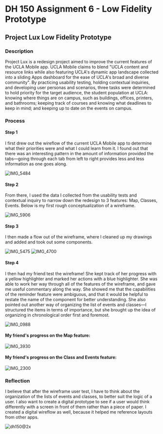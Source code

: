 # DH 150 Assignment 6 - Low Fidelity Prototype
## Project Lux Low Fidelity Prototype

### Description
Project Lux is a redesign project aimed to improve the current features of the UCLA Mobile app. UCLA Mobile claims to blend "UCLA content and resource links while also featuring UCLA's dynamic app landscape collected into a sliding Apps dashboard for the ease of UCLA's broad and diverse community". By practicing usability testing, holding contextual inquiries, and developing user personas and scenarios, three tasks were determined to hold priority for the target audience, the student population at UCLA: knowing where things are on campus, such as buildings, offices, printers, and bathrooms; keeping track of courses and knowing what deadlines to keep in mind; and keeping up to date on the events on campus. 

### Process
#### Step 1
I first drew out the wireflow of the current UCLA Mobile app to determine what their priorities were and what I could learn from it. I found out that there was an interesting pattern in the amount of information provided the tabs—going through each tab from left to right provides less and less information as one goes along. 

![IMG_5484](https://user-images.githubusercontent.com/59623146/75101444-7f256f00-5591-11ea-9a97-c4e462ec1277.jpg)

#### Step 2
From there, I used the data I collected from the usability tests and contextual inquiry to narrow down the redesign to 3 features: Map, Classes, Events. Below is my first rough conceptualization of a wireframe.

![IMG_5906](https://user-images.githubusercontent.com/59623146/75101733-22788300-5596-11ea-9268-4718311a8e0d.jpg)

#### Step 3
I then made a flow out of the wireframe, where I cleaned up my drawings and added and took out some components.

![IMG_5475](https://user-images.githubusercontent.com/59623146/75101803-6029db80-5597-11ea-869e-76ac788a1c26.jpg)
![IMG_4700](https://user-images.githubusercontent.com/59623146/75101802-5e601800-5597-11ea-8f66-0cbfcd360261.jpg)

#### Step 4
I then had my friend test the wireframe! She kept track of her progress with a yellow highlighter and marked her actions with a blue highlighter. She was able to work her way through all of the features of the wireframe, and gave me useful commentary along the way. She showed me that the capabilities of the reminder feature were ambiguous, and that it would be helpful to restate the name of the component for better understanding. She also pointed out another way of organizing the list of events and classes—I structured the items in terms of importance, but she brought up the idea of organizing in chronological order first and foremost.

![IMG_0988](https://user-images.githubusercontent.com/59623146/75101784-1c36d680-5597-11ea-96ea-4698119581d9.jpg)

#### My friend's progress on the Map feature:
![IMG_3930](https://user-images.githubusercontent.com/59623146/75101872-8e5beb00-5598-11ea-96fe-0fcdd1a790c4.jpg)
#### My friend's progress on the Class and Events feature:
![IMG_2300](https://user-images.githubusercontent.com/59623146/75101877-a9c6f600-5598-11ea-81e8-f853d3f6702b.jpg)

### Reflection
I believe that after the wireframe user test, I have to think about the organization of the lists of events and classes, to better suit the logic of a user. I also want to create a digital prototype to see if a user would think differently with a screen in front of them rather than a piece of paper. I created a digital wireflow as well, because it helped me reference layouts from other apps.

![dh150@2x](https://user-images.githubusercontent.com/59623146/75102081-61103c80-559a-11ea-8b85-6ba2d8d5928c.png)

